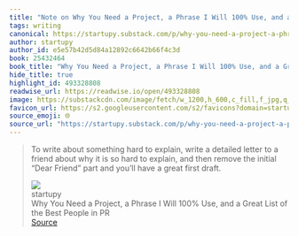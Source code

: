 ```yaml
---
title: "Note on Why You Need a Project, a Phrase I Will 100% Use, and a Great List of the Best People in PR via startupy"
tags: writing
canonical: https://startupy.substack.com/p/why-you-need-a-project-a-phrase-i?utm_source=substack&utm_medium=email
author: startupy
author_id: e5e57b42d5d84a12892c6642b66f4c3d
book: 25432464
book_title: "Why You Need a Project, a Phrase I Will 100% Use, and a Great List of the Best People in PR"
hide_title: true
highlight_id: 493328808
readwise_url: https://readwise.io/open/493328808
image: https://substackcdn.com/image/fetch/w_1200,h_600,c_fill,f_jpg,q_auto:good,fl_progressive:steep,g_auto/https%3A%2F%2Fsubstack-post-media.s3.amazonaws.com%2Fpublic%2Fimages%2F21fe4e1d-ae81-41e9-b4cd-ab499c259bcd_832x1010.png
favicon_url: https://s2.googleusercontent.com/s2/favicons?domain=startupy.substack.com
source_emoji: 🌐
source_url: "https://startupy.substack.com/p/why-you-need-a-project-a-phrase-i?utm_source=substack&utm_medium=email#:~:text=To%20write%20about,great%20first%20draft."
---
```


> To write about something hard to explain, write a detailed letter to a friend about why it is so hard to explain, and then remove the initial “Dear Friend” part and you’ll have a great first draft.
> <div class="quoteback-footer"><div class="quoteback-avatar"><img class="mini-favicon" src="https://s2.googleusercontent.com/s2/favicons?domain=startupy.substack.com"></div><div class="quoteback-metadata"><div class="metadata-inner"><span style="display:none">FROM:</span><div aria-label="startupy" class="quoteback-author"> startupy</div><div aria-label="Why You Need a Project, a Phrase I Will 100% Use, and a Great List of the Best People in PR" class="quoteback-title"> Why You Need a Project, a Phrase I Will 100% Use, and a Great List of the Best People in PR</div></div></div><div class="quoteback-backlink"><a target="_blank" aria-label="go to the full text of this quotation" rel="noopener" href="https://startupy.substack.com/p/why-you-need-a-project-a-phrase-i?utm_source=substack&utm_medium=email#:~:text=To%20write%20about,great%20first%20draft." class="quoteback-arrow"> Source</a></div></div>